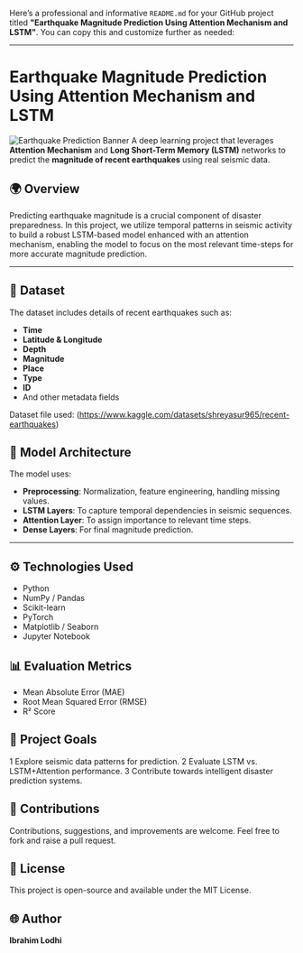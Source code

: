 Here’s a professional and informative `README.md` for your GitHub project titled **"Earthquake Magnitude Prediction Using Attention Mechanism and LSTM"**. You can copy this and customize further as needed:

---

# Earthquake Magnitude Prediction Using Attention Mechanism and LSTM

![Earthquake Prediction Banner](https://img.shields.io/badge/Deep_Learning-LSTM_attention-blue)
A deep learning project that leverages **Attention Mechanism** and **Long Short-Term Memory (LSTM)** networks to predict the **magnitude of recent earthquakes** using real seismic data.

## 🌍 Overview

Predicting earthquake magnitude is a crucial component of disaster preparedness. In this project, we utilize temporal patterns in seismic activity to build a robust LSTM-based model enhanced with an attention mechanism, enabling the model to focus on the most relevant time-steps for more accurate magnitude prediction.


---

## 📁 Dataset

The dataset includes details of recent earthquakes such as:

* **Time**
* **Latitude & Longitude**
* **Depth**
* **Magnitude**
* **Place**
* **Type**
* **ID**
* And other metadata fields

Dataset file used: (https://www.kaggle.com/datasets/shreyasur965/recent-earthquakes)


## 🧠 Model Architecture

The model uses:

* **Preprocessing**: Normalization, feature engineering, handling missing values.
* **LSTM Layers**: To capture temporal dependencies in seismic sequences.
* **Attention Layer**: To assign importance to relevant time steps.
* **Dense Layers**: For final magnitude prediction.

---

## ⚙️ Technologies Used

* Python
* NumPy / Pandas
* Scikit-learn
* PyTorch
* Matplotlib / Seaborn
* Jupyter Notebook


## 📊 Evaluation Metrics

* Mean Absolute Error (MAE)
* Root Mean Squared Error (RMSE)
* R² Score

## 📌 Project Goals

1 Explore seismic data patterns for prediction.
2 Evaluate LSTM vs. LSTM+Attention performance.
3 Contribute towards intelligent disaster prediction systems.

## 🤝 Contributions

Contributions, suggestions, and improvements are welcome. Feel free to fork and raise a pull request.

## 📜 License

This project is open-source and available under the MIT License.

## 🌐 Author

**Ibrahim Lodhi**

